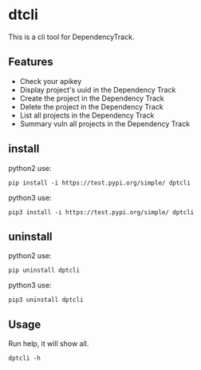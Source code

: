 # dtcli
This is a cli tool for DependencyTrack. 

## Features

* Check your apikey
* Display project's uuid in the Dependency Track
* Create the project in the Dependency Track
* Delete the project in the Dependency Track
* List all projects in the Dependency Track
* Summary vuln all projects in the Dependency Track

## install
python2 use:
```
pip install -i https://test.pypi.org/simple/ dptcli
```

python3 use:
```
pip3 install -i https://test.pypi.org/simple/ dptcli
```
## uninstall
python2 use:
```
pip uninstall dptcli
```

python3 use:
```
pip3 uninstall dptcli
```

## Usage
Run help, it will show all.
```shell
dptcli -h
```


